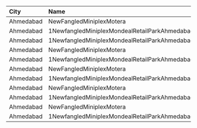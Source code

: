 | City      | Name                                          | Language |  Time | Type        | Price | Capacity | Booked |
| :-------- | :-------------------------------------------- | :------- | ----: | :---------- | ----: | -------: | -----: |
| Ahmedabad | NewFangledMiniplexMotera                      | Gujarati | 09:01 | CoupleSeat  |  300₹ |       58 |     46 |
| Ahmedabad | 1NewfangledMiniplexMondealRetailParkAhmedabad | Gujarati | 09:01 | GroundFloor |  300₹ |       48 |     38 |
| Ahmedabad | 1NewfangledMiniplexMondealRetailParkAhmedabad | Gujarati | 11:31 | GroundFloor |  300₹ |       40 |     32 |
| Ahmedabad | NewFangledMiniplexMotera                      | Gujarati | 14:31 | CoupleSeat  |  300₹ |       76 |     64 |
| Ahmedabad | 1NewfangledMiniplexMondealRetailParkAhmedabad | Gujarati | 14:31 | FirstFloor  |  300₹ |       40 |     32 |
| Ahmedabad | NewFangledMiniplexMotera                      | Gujarati | 15:31 | CoupleSeat  |  300₹ |       22 |     14 |
| Ahmedabad | 1NewfangledMiniplexMondealRetailParkAhmedabad | Gujarati | 15:31 | FirstFloor  |  300₹ |       48 |     38 |
| Ahmedabad | NewFangledMiniplexMotera                      | Gujarati | 18:15 | CoupleSeat  |  300₹ |       58 |     46 |
| Ahmedabad | 1NewfangledMiniplexMondealRetailParkAhmedabad | Gujarati | 18:15 | GroundFloor |  300₹ |       48 |     38 |
| Ahmedabad | NewFangledMiniplexMotera                      | Gujarati | 18:45 | CoupleSeat  |  300₹ |       22 |     14 |
| Ahmedabad | 1NewfangledMiniplexMondealRetailParkAhmedabad | Gujarati | 19:01 | FirstFloor  |  300₹ |       40 |     32 |